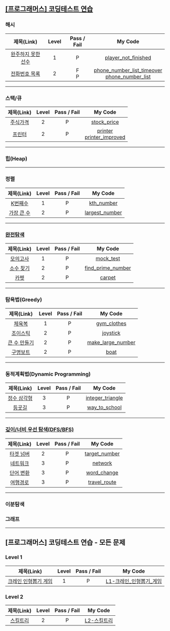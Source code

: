 ## [[프로그래머스] 코딩테스트 연습](https://programmers.co.kr/learn/challenges)

### 해시

| 제목(Link) | Level | Pass / Fail | My Code
:-:|:-:|:-:|:-:|
[완주하지 못한 선수](https://programmers.co.kr/learn/courses/30/lessons/42576) | 1 | P | [player_not_finished](hash/player_not_finished.java)
[전화번호 목록](https://programmers.co.kr/learn/courses/30/lessons/42577) | 2 | F<br>P | [phone_number_list_timeover](hash/phone_number_list_timeover.java)<br>[phone_number_list](hash/phone_number_list.java)

---

### 스택/큐
| 제목(Link) | Level | Pass / Fail | My Code
:-:|:-:|:-:|:-:|
[주식가격](https://programmers.co.kr/learn/courses/30/lessons/42584) | 2 | P | [stock_price](stack_queue/stock_price.java)
[프린터](https://programmers.co.kr/learn/courses/30/lessons/42587) | 2 | P | [printer](stack_queue/printer.java)<br>[printer_improved](stack_queue/printer_improved.java)

---

### 힙(Heap)

---

### 정렬

| 제목(Link) | Level | Pass / Fail | My Code
:-:|:-:|:-:|:-:|
[K번째수](https://programmers.co.kr/learn/courses/30/lessons/42748) | 1 | P | [kth_number](sort/kth_number.java)
[가장 큰 수](https://programmers.co.kr/learn/courses/30/lessons/42746) | 2 | P | [largest_number](sort/largest_number.java)

---

### [완전탐색](https://programmers.co.kr/learn/courses/30/parts/12230)

| 제목(Link) | Level | Pass / Fail | My Code
:-:|:-:|:-:|:-:|
[모의고사](https://programmers.co.kr/learn/courses/30/lessons/42840) | 1 | P | [mock_test](brute_force/mock_test.java)
[소수 찾기](https://programmers.co.kr/learn/courses/30/lessons/42839) | 2 | P | [find_prime_number](brute_force/find_prime_number.java)
[카펫](https://programmers.co.kr/learn/courses/30/lessons/42842) | 2 | P | [carpet](brute_force/carpet.java)

---

### 탐욕법(Greedy)
| 제목(Link) | Level | Pass / Fail | My Code
:-:|:-:|:-:|:-:|
[체육복](https://programmers.co.kr/learn/courses/30/lessons/42862) | 1 | P | [gym_clothes](greedy/gym_clothes.java)
[조이스틱](https://programmers.co.kr/learn/courses/30/lessons/42860) | 2 | P | [joystick](greedy/joystick.java)
[큰 수 만들기](https://programmers.co.kr/learn/courses/30/lessons/42883) | 2 | P | [make_large_number](greedy/make_large_number.java)
[구명보트](https://programmers.co.kr/learn/courses/30/lessons/42885) | 2 | P | [boat](greedy/boat.java)



---

### 동적계획법(Dynamic Programming)
| 제목(Link) | Level | Pass / Fail | My Code
:-:|:-:|:-:|:-:|
[정수 삼각형](https://programmers.co.kr/learn/courses/30/lessons/43105) | 3 | P | [integer_triangle](dp/integer_triangle.java)
[등굣길](https://programmers.co.kr/learn/courses/30/lessons/42898) | 3 | P | [way_to_school](dp/way_to_school.java)

---

### [깊이/너비 우선 탐색(DFS/BFS)](https://programmers.co.kr/learn/courses/30/parts/12421)

| 제목(Link) | Level | Pass / Fail | My Code
:-:|:-:|:-:|:-:|
[타겟 넘버](https://programmers.co.kr/learn/courses/30/lessons/43165) | 2 | P | [target_number](dfs_bfs/target_number.java)
[네트워크](https://programmers.co.kr/learn/courses/30/lessons/43162) | 3 | P | [network](dfs_bfs/network.java)
[단어 변환](https://programmers.co.kr/learn/courses/30/lessons/43163) | 3 | P | [word_change](dfs_bfs/word_change.java)
[여행경로](https://programmers.co.kr/learn/courses/30/lessons/43164) | 3 | P |[travel_route](dfs_bfs/travel_route.java)

---

### 이분탐색

### 그래프

---


## [프로그래머스] 코딩테스트 연습 - 모든 문제

### Level 1

| 제목(Link) | Level | Pass / Fail | My Code | 
:-:|:-:|:-:|:-:|
[크레인 인형뽑기 게임](https://programmers.co.kr/learn/courses/30/lessons/64061) | 1 | P | [L1-크레인_인형뽑기_게임](all/2019_kakao_winter_internship/L1-크레인_인형뽑기_게임.java)


### Level 2

| 제목(Link) | Level | Pass / Fail | My Code | 
:-:|:-:|:-:|:-:|
[스킬트리](https://programmers.co.kr/learn/courses/30/lessons/49993) | 2 | P | [L2-스킬트리](all/summer_winter_coding(~2018)/L2-스킬트리.java)
